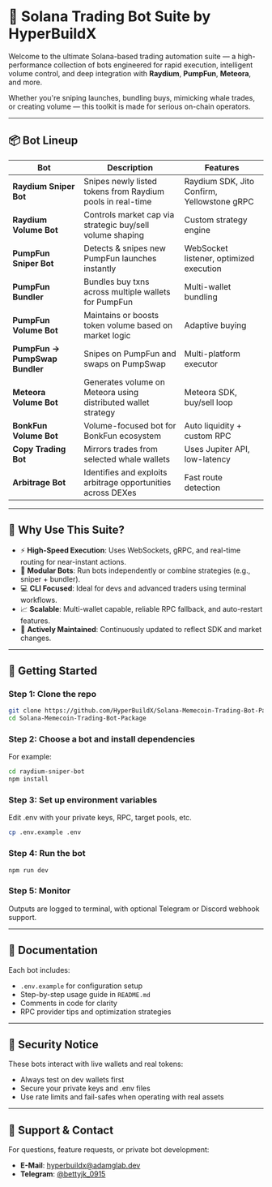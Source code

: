 # 🚀 Solana Trading Bot Suite by HyperBuildX

Welcome to the ultimate Solana-based trading automation suite — a high-performance collection of bots engineered for rapid execution, intelligent volume control, and deep integration with **Raydium**, **PumpFun**, **Meteora**, and more.

Whether you're sniping launches, bundling buys, mimicking whale trades, or creating volume — this toolkit is made for serious on-chain operators.

---

## 📦 Bot Lineup

| **Bot** | **Description** | **Features** |
|--------|------------------|---------------|
| **Raydium Sniper Bot** | Snipes newly listed tokens from Raydium pools in real-time | Raydium SDK, Jito Confirm, Yellowstone gRPC |
| **Raydium Volume Bot** | Controls market cap via strategic buy/sell volume shaping | Custom strategy engine |
| **PumpFun Sniper Bot** | Detects & snipes new PumpFun launches instantly | WebSocket listener, optimized execution |
| **PumpFun Bundler** | Bundles buy txns across multiple wallets for PumpFun | Multi-wallet bundling |
| **PumpFun Volume Bot** | Maintains or boosts token volume based on market logic | Adaptive buying |
| **PumpFun → PumpSwap Bundler** | Snipes on PumpFun and swaps on PumpSwap | Multi-platform executor |
| **Meteora Volume Bot** | Generates volume on Meteora using distributed wallet strategy | Meteora SDK, buy/sell loop |
| **BonkFun Volume Bot** | Volume-focused bot for BonkFun ecosystem | Auto liquidity + custom RPC |
| **Copy Trading Bot** | Mirrors trades from selected whale wallets | Uses Jupiter API, low-latency |
| **Arbitrage Bot** | Identifies and exploits arbitrage opportunities across DEXes | Fast route detection |

---

## 🧠 Why Use This Suite?

- ⚡ **High-Speed Execution**: Uses WebSockets, gRPC, and real-time routing for near-instant actions.
- 🧩 **Modular Bots**: Run bots independently or combine strategies (e.g., sniper + bundler).
- 💻 **CLI Focused**: Ideal for devs and advanced traders using terminal workflows.
- 📈 **Scalable**: Multi-wallet capable, reliable RPC fallback, and auto-restart features.
- 🔄 **Actively Maintained**: Continuously updated to reflect SDK and market changes.

---

## 🚀 Getting Started

### Step 1: Clone the repo

```bash
git clone https://github.com/HyperBuildX/Solana-Memecoin-Trading-Bot-Package
cd Solana-Memecoin-Trading-Bot-Package
````

### Step 2: Choose a bot and install dependencies

For example:
```bash
cd raydium-sniper-bot
npm install
```

### Step 3: Set up environment variables

Edit .env with your private keys, RPC, target pools, etc.
```bash
cp .env.example .env
```

### Step 4: Run the bot

```bash
npm run dev
```

### Step 5: Monitor

Outputs are logged to terminal, with optional Telegram or Discord webhook support.

---

## 📓 Documentation

Each bot includes:

- `.env.example` for configuration setup
- Step-by-step usage guide in `README.md`
- Comments in code for clarity
- RPC provider tips and optimization strategies

---

## 🔐 Security Notice

These bots interact with live wallets and real tokens:

- Always test on dev wallets first
- Secure your private keys and .env files
- Use rate limits and fail-safes when operating with real assets

---

## 💬 Support & Contact

For questions, feature requests, or private bot development:
- **E-Mail**: [hyperbuildx@adamglab.dev](mailto:hyperbuildx@adamglab.dev)  
- **Telegram**: [@bettyjk_0915](https://t.me/bettyjk_0915)
